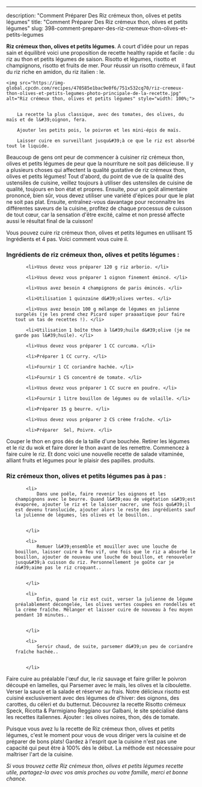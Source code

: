 ---
description: "Comment Préparer Des Riz crémeux thon, olives et petits légumes"
title: "Comment Préparer Des Riz crémeux thon, olives et petits légumes"
slug: 398-comment-preparer-des-riz-cremeux-thon-olives-et-petits-legumes

<p>
	<strong>Riz crémeux thon, olives et petits légumes</strong>. 
	A court d&#39;idée pour un repas sain et équilibré voici une proposition de recette healthy rapide et facile : du riz au thon et petits légumes de saison. Risotto et légumes, risotto et champignons, risotto et fruits de mer. Pour réussir un risotto crémeux, il faut du riz riche en amidon, du riz italien : le.
</p>
<p>
	
	<img src="https://img-global.cpcdn.com/recipes/470585e1bac9e0f6/751x532cq70/riz-cremeux-thon-olives-et-petits-legumes-photo-principale-de-la-recette.jpg" alt="Riz crémeux thon, olives et petits légumes" style="width: 100%;">
	
	
		La recette la plus classique, avec des tomates, des olives, du maïs et de l&#39;oignon, fera.
	
		Ajouter les petits pois, le poivron et les mini-épis de maïs.
	
		Laisser cuire en surveillant jusqu&#39;à ce que le riz est absorbé tout le liquide.
	
</p>

Beaucoup de gens ont peur de commencer à cuisiner riz crémeux thon, olives et petits légumes de peur que la nourriture ne soit pas délicieuse. Il y a plusieurs choses qui affectent la qualité gustative de riz crémeux thon, olives et petits légumes! Tout d'abord, du point de vue de la qualité des ustensiles de cuisine, veillez toujours à utiliser des ustensiles de cuisine de qualité, toujours en bon état et propres. Ensuite, pour un goût alimentaire prononcé, bien sûr, vous devez utiliser une variété d'épices pour que le plat ne soit pas plat. Ensuite, entraînez-vous davantage pour reconnaître les différentes saveurs de la cuisine, profitez de chaque processus de cuisson de tout cœur, car la sensation d'être excité, calme et non pressé affecte aussi le résultat final de la cuisson!

<!--inarticleads1-->

Vous pouvez cuire riz crémeux thon, olives et petits légumes en utilisant 15 Ingrédients et 4 pas. Voici comment vous cuire il.

<h3>Ingrédients de riz crémeux thon, olives et petits légumes :</h3>

<ol>
	
		<li>Vous devez vous préparer 120 g riz arborio. </li>
	
		<li>Vous devez vous préparer 1 oignon finement émincé. </li>
	
		<li>Vous avez besoin 4 champignons de paris émincés. </li>
	
		<li>Utilisation 1 quinzaine d&#39;olives vertes. </li>
	
		<li>Vous avez besoin 100 g mélange de légumes en julienne surgelés (je les prend chez Picard super praaaatique pour faire tout un tas de recettes !). </li>
	
		<li>Utilisation 1 boîte thon à l&#39;huile d&#39;olive (je ne garde pas l&#39;huile). </li>
	
		<li>Vous devez vous préparer 1 CC curcuma. </li>
	
		<li>Préparer 1 CC curry. </li>
	
		<li>Fournir 1 CC coriandre hachée. </li>
	
		<li>Fournir 1 CS concentré de tomate. </li>
	
		<li>Vous devez vous préparer 1 CC sucre en poudre. </li>
	
		<li>Fournir 1 litre bouillon de légumes ou de volaille. </li>
	
		<li>Préparer 15 g beurre. </li>
	
		<li>Vous devez vous préparer 2 CS crème fraîche. </li>
	
		<li>Préparer  Sel, Poivre. </li>
	
</ol>

Couper le thon en gros dés de la taille d&#39;une bouchée. Retirer les légumes et le riz du wok et faire dorer le thon avant de les remettre. Commencez à faire cuire le riz. Et donc voici une nouvelle recette de salade vitaminée, alliant fruits et légumes pour le plaisir des papilles. produits. 

<!--inarticleads2-->

<h3>Riz crémeux thon, olives et petits légumes pas à pas :</h3>

<ol>
	
		<li>
			Dans une poêle, faire revenir les oignons et les champignons avec le beurre. Quand l&#39;eau de végétation s&#39;est évaporée, ajouter le riz et le laisser nacrer, une fois qu&#39;il est devenu translucide, ajouter alors le reste des ingrédients sauf la julienne de légumes, les olives et le bouillon..
			
			
		</li>
	
		<li>
			Remuer l&#39;ensemble et mouiller avec une louche de bouillon, laisser cuire à feu vif, une fois que le riz a absorbé le bouillon, ajouter de nouveau une louche de bouillon, et renouveler jusqu&#39;à cuisson du riz. Personnellement je goûte car je n&#39;aime pas le riz croquant..
			
			
		</li>
	
		<li>
			Enfin, quand le riz est cuit, verser la julienne de légume préalablement décongelée, les olives vertes coupées en rondelles et la crème fraîche. Mélanger et laisser cuire de nouveau à feu moyen pendant 10 minutes..
			
			
		</li>
	
		<li>
			Servir chaud, de suite, parsemer d&#39;un peu de coriandre fraîche hachée..
			
			
		</li>
	
</ol>

Faire cuire au préalable l&#39;œuf dur, le riz sauvage et faire griller le poivron découpé en lamelles, qui Parsemer avec le maïs, les olives et la ciboulette. Verser la sauce et la salade et réserver au frais. Notre délicieux risotto est cuisiné exclusivement avec des légumes de d&#39;hiver: des oignons, des carottes, du céleri et du butternut. Découvrez la recette Risotto crémeux Speck, Ricotta &amp; Parmigiano Reggiano sur Galbani, le site spécialisé dans les recettes italiennes. Ajouter : les olives noires, thon, dés de tomate. 

<!--inarticleads1-->

<p>
Puisque vous avez lu la recette de Riz crémeux thon, olives et petits légumes, c'est le moment pour vous de vous diriger vers la cuisine et de préparer de bons plats! Gardez à l'esprit que la cuisine n'est pas une capacité qui peut être à 100% dès le début. La méthode est nécessaire pour maîtriser l'art de la cuisine.
</p>

<p>
<i>Si vous trouvez cette Riz crémeux thon, olives et petits légumes recette utile, partagez-la avec vos amis proches ou votre famille, merci et bonne chance.</i>
</p>
